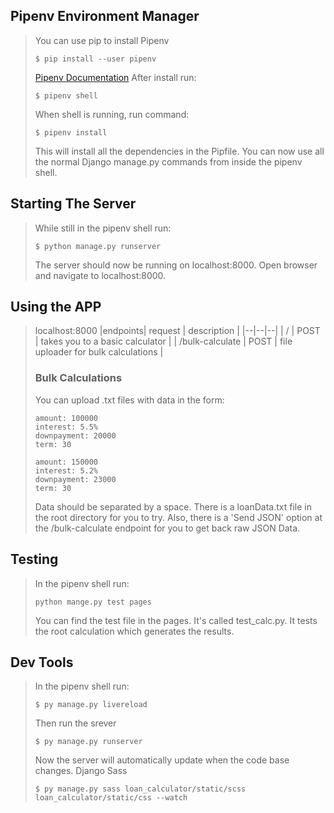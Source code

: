 ## Pipenv Environment Manager

>You can use pip to install Pipenv
>```
>$ pip install --user pipenv
>```
>[Pipenv Documentation](https://pipenv.pypa.io/en/latest/install/)
>After install run:
>```
>$ pipenv shell
>```
>When shell is running, run command:
>```
>$ pipenv install
>```
> This will install all the dependencies in the Pipfile.
> You can now use all the normal Django manage.py commands from inside the pipenv shell.
## Starting The Server
>While still in the pipenv shell run:
>```
>$ python manage.py runserver
>```
>The server should now be running on localhost:8000.
>Open browser and navigate to localhost:8000.

## Using the APP
> localhost:8000
>|endpoints| request | description  |
>|--|--|--|
>| / | POST  | takes you to a basic calculator |
>| /bulk-calculate | POST  | file uploader for bulk calculations |
>### Bulk Calculations
>You can upload .txt files with data in the form:
>```
>amount: 100000 
>interest: 5.5% 
>downpayment: 20000 
>term: 30
>
>amount: 150000 
>interest: 5.2% 
>downpayment: 23000 
>term: 30
>```
>Data should be separated by a space.
>There is a loanData.txt file in the root directory for you to try.
>Also, there is a 'Send JSON' option at the /bulk-calculate endpoint for you to get back raw JSON Data.
## Testing
> In the pipenv shell run:
>```
>python mange.py test pages
>```
>You can find the test file in the pages. It's called test_calc.py.
>It tests the root calculation which generates the results.
## Dev Tools
> In the pipenv shell run:
>```
>$ py manage.py livereload
>```
> Then run the srever
>```
>$ py manage.py runserver
>```
> Now the server will automatically update when the code base changes.
> Django Sass
>```
>$ py manage.py sass loan_calculator/static/scss loan_calculator/static/css --watch 
>```
